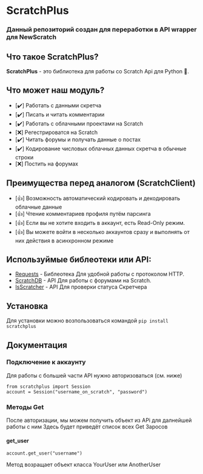 # ScratchPlus
### Данный репозиторий создан для переработки в API wrapper для NewScratch
## Что такое ScratchPlus?
**ScratchPlus** - это библиотека для работы со Scratch Api для Python :snake:.
## Что может наш модуль?
- [✔️] Работать с данными скретча
- [✔️] Писать и читать комментарии 
- [✔️] Работать с облачными проектами на Scratch
- [❌] Регестрироватся на Scratch
- [✔️] Читать форумы и получать данные о постах
- [✔️] Кодирование числовых облачных данных скретча в обычные строки
- [❌] Постить на форумах
## Преимущества перед аналогом (ScratchClient)
- [👍] Возможность автоматический кодировать и декодировать облачные данные  
- [👍] Чтение комментариев профиля путём парсинга
- [👍] Если вы не хотите входить в аккаунт, есть Read-Only режим.
- [👍] Вы можете войти в несколько аккаунтов сразу и выполнять от них действия в асинхронном режиме

## Используймые библеотеки  или API:
- [Requests](github.com/psf/requests) - Библеотека Для удобной работы с протоколом HTTP.
- [ScratchDB](https://scratchdb.lefty.one/) - API Для работы с форумами на Scratch.
- [IsScratcher](https://github.com/hello-smile6/isScratcher) - API Для проверки статуса Скретчера

## Установка
Для установки можно возпользоваться командой
```pip install scratchplus```

## Документация
### Подключение к аккаунту
Для работы с большей части API нужно авторизоваться (см. ниже)
```
from scratchplus import Session
account = Session("username_on_scratch", "password")
```
### Методы Get
После авторизации, мы можем получить объект из APi для далнейшей работы с ним
Здесь будет приведёт список всех Get Заросов 
#### get_user
```
account.get_user("username")
```
Метод возращает объект класса YourUser или AnotherUser 
